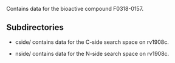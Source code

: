 Contains data for the bioactive compound F0318-0157.

## Subdirectories

- cside/ contains data for the C-side search space on rv1908c.

- nside/ contains data for the N-side search space on rv1908c.

